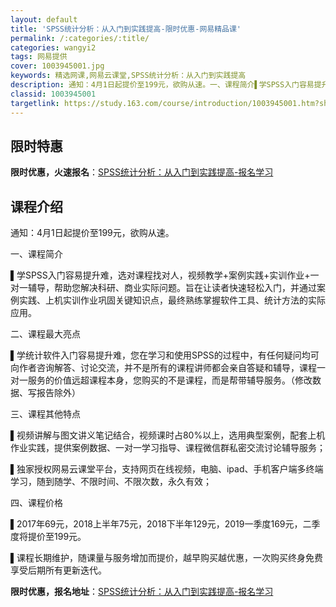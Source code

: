 ```yaml
---
layout: default
title: 'SPSS统计分析：从入门到实践提高-限时优惠-网易精品课'
permalink: /:categories/:title/
categories: wangyi2
tags: 网易提供
cover: 1003945001.jpg
keywords: 精选网课,网易云课堂,SPSS统计分析：从入门到实践提高
description: 通知：4月1日起提价至199元，欲购从速。一、课程简介▌学SPSS入门容易提升难，选对课程找对人，视频教学+案例实践+实
classid: 1003945001
targetlink: https://study.163.com/course/introduction/1003945001.htm?share=1&shareId=1025206652&utm_campaign=share&utm_medium=iphoneShare&utm_source=&utm_u=1025206652
---
```


## 限时特惠

**限时优惠，火速报名**：[SPSS统计分析：从入门到实践提高-报名学习](https://study.163.com/course/introduction/1003945001.htm?share=1&shareId=1025206652&utm_campaign=share&utm_medium=iphoneShare&utm_source=&utm_u=1025206652)

## 课程介绍

通知：4月1日起提价至199元，欲购从速。

一、课程简介

▌学SPSS入门容易提升难，选对课程找对人，视频教学+案例实践+实训作业+一对一辅导，帮助您解决科研、商业实际问题。旨在让读者快速轻松入门，并通过案例实践、上机实训作业巩固关键知识点，最终熟练掌握软件工具、统计方法的实际应用。



二、课程最大亮点

▌学统计软件入门容易提升难，您在学习和使用SPSS的过程中，有任何疑问均可向作者咨询解答、讨论交流，并不是所有的课程讲师都会亲自答疑和辅导，课程一对一服务的价值远超课程本身，您购买的不是课程，而是帮带辅导服务。（修改数据、写报告除外）



三、课程其他特点

▌视频讲解与图文讲义笔记结合，视频课时占80%以上，选用典型案例，配套上机作业实践，提供案例数据、一对一学习指导、课程微信群私密交流讨论辅导服务；



▌独家授权网易云课堂平台，支持网页在线视频，电脑、ipad、手机客户端多终端学习，随到随学、不限时间、不限次数，永久有效；



四、课程价格

▌2017年69元，2018上半年75元，2018下半年129元，2019一季度169元，二季度将提价至199元。



▌课程长期维护，随课量与服务增加而提价，越早购买越优惠，一次购买终身免费享受后期所有更新迭代。

**限时优惠，报名地址**：[SPSS统计分析：从入门到实践提高-报名学习](https://study.163.com/course/introduction/1003945001.htm?share=1&shareId=1025206652&utm_campaign=share&utm_medium=iphoneShare&utm_source=&utm_u=1025206652)

